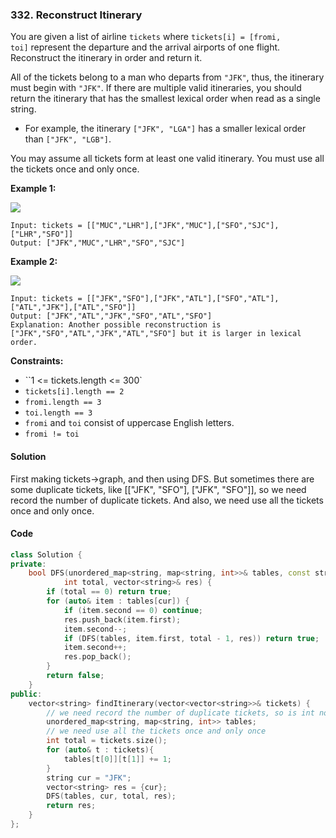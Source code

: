 ### 332. Reconstruct Itinerary

You are given a list of airline `tickets` where `tickets[i] = [fromi, toi]` represent the departure and the arrival airports of one flight. Reconstruct the itinerary in order and return it.

All of the tickets belong to a man who departs from `"JFK"`, thus, the itinerary must begin with `"JFK"`. If there are multiple valid itineraries, you should return the itinerary that has the smallest lexical order when read as a single string.

- For example, the itinerary `["JFK", "LGA"]` has a smaller lexical order than `["JFK", "LGB"]`.

You may assume all tickets form at least one valid itinerary. You must use all the tickets once and only once.

**Example 1:**

![](https://assets.leetcode.com/uploads/2021/03/14/itinerary1-graph.jpg)

```
Input: tickets = [["MUC","LHR"],["JFK","MUC"],["SFO","SJC"],["LHR","SFO"]]
Output: ["JFK","MUC","LHR","SFO","SJC"]
```

**Example 2:**

![](https://assets.leetcode.com/uploads/2021/03/14/itinerary2-graph.jpg)

```
Input: tickets = [["JFK","SFO"],["JFK","ATL"],["SFO","ATL"],["ATL","JFK"],["ATL","SFO"]]
Output: ["JFK","ATL","JFK","SFO","ATL","SFO"]
Explanation: Another possible reconstruction is ["JFK","SFO","ATL","JFK","ATL","SFO"] but it is larger in lexical order.
```

**Constraints:**

- ``1 <= tickets.length <= 300`
- `tickets[i].length == 2`
- `fromi.length == 3`
- `toi.length == 3`
- `fromi` and `toi` consist of uppercase English letters.
- `fromi != toi`

#### Solution

First making tickets->graph, and then using DFS. But sometimes there are some duplicate tickets, like [["JFK", "SFO"], ["JFK", "SFO"]], so we need record the number of duplicate tickets. And also, we need use all the tickets once and only once.

#### Code

```cpp
class Solution {
private:
    bool DFS(unordered_map<string, map<string, int>>& tables, const string& cur, 
            int total, vector<string>& res) {
        if (total == 0) return true;
        for (auto& item : tables[cur]) {
            if (item.second == 0) continue;
            res.push_back(item.first);
            item.second--;
            if (DFS(tables, item.first, total - 1, res)) return true;
            item.second++;
            res.pop_back();
        }
        return false;
    }
public:
    vector<string> findItinerary(vector<vector<string>>& tickets) {
        // we need record the number of duplicate tickets, so is int not bool
        unordered_map<string, map<string, int>> tables;
        // we need use all the tickets once and only once
        int total = tickets.size();
        for (auto& t : tickets){
            tables[t[0]][t[1]] += 1;
        }
        string cur = "JFK";
        vector<string> res = {cur};
        DFS(tables, cur, total, res);
        return res;
    }
};
```
